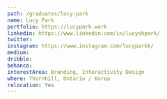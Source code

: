 ```yaml
---
path: /graduates/lucy-park
name: Lucy Park
portfolio: https://lucypark.work
linkedin: https://www.linkedin.com/in/lucyshpark/
twitter:
instagram: https://www.instagram.com/lucyparkk/
medium:
dribble:
behance:
interestArea: Branding, Interactivity Design
where: Thornhill, Ontario / Korea
relocation: Yes
---
```

